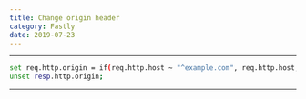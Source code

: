 ```yaml
---
title: Change origin header
category: Fastly
date: 2019-07-23
---
```


-----

```bash
set req.http.origin = if(req.http.host ~ "^example.com", req.http.host, resp.http.origin);
unset resp.http.origin;
```

-----